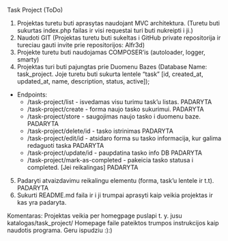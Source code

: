 Task Project (ToDo)
1. Projektas turetu buti aprasytas naudojant MVC architektura. (Turetu buti sukurtas index.php failas ir visi requestai turi buti nukreipti i ji.)
2. Naudoti GIT (Projektas turetu buti sukeltas i GitHub private repositorija ir tureciau gauti invite prie repositorijos: Alfr3d)
3. Projekte turetu buti naudojamas COMPOSER’is (autoloader, logger, smarty)
4. Projektas turi buti pajungtas prie Duomenu Bazes (Database Name: task_project. Joje turetu buti sukurta lentele “task” [id, created_at, updated_at, name, description, status, active]);
- Endpoints:
    - /task-project/list - isvedamas visu turimu task’u listas. PADARYTA
    - /task-project/create - forma naujo tasko sukurimui. PADARYTA
    - /task-project/store - saugojimas naujo tasko i duomenu baze. PADARYTA
    - /task-project/delete/id - tasko istrinimas PADARYTA
    - /task-project/edit/id - atsidaro forma su tasko informacija, kur galima redaguoti taska PADARYTA
    - /task-project/update/id - paupdatina tasko info DB PADARYTA
    - /task-project/mark-as-completed - pakeicia tasko statusa i completed. [Jei reikalingas] PADARYTA
5. Padaryti atvaizdavimu reikalingu elementu (forma, task’u lentele ir t.t). PADARYTA
6. Sukurti README.md faila ir i ji trumpai aprasyti kaip veikia projektas ir kas yra padaryta.

Komentaras:
Projektas veikia per homegpage puslapi t. y. jusu katalogas/task_project/ Homepage faile pateiktos trumpos
instrukcijos kaip naudotis programa.
Geru ispudziu :):)

